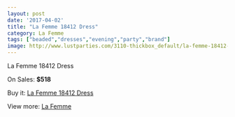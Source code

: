 ```yaml
---
layout: post
date: '2017-04-02'
title: "La Femme 18412 Dress"
category: La Femme
tags: ["beaded","dresses","evening","party","brand"]
image: http://www.lustparties.com/3110-thickbox_default/la-femme-18412-dress.jpg
---
```

La Femme 18412 Dress

On Sales: **$518**
<a href="https://www.lustparties.com/en/la-femme/1021-la-femme-18412-dress.html"><amp-img layout="responsive" width="600" height="600" src="//www.lustparties.com/3110-thickbox_default/la-femme-18412-dress.jpg" alt="La Femme 18412 Dress 0" /></a>
<a href="https://www.lustparties.com/en/la-femme/1021-la-femme-18412-dress.html"><amp-img layout="responsive" width="600" height="600" src="//www.lustparties.com/3112-thickbox_default/la-femme-18412-dress.jpg" alt="La Femme 18412 Dress 1" /></a>
<a href="https://www.lustparties.com/en/la-femme/1021-la-femme-18412-dress.html"><amp-img layout="responsive" width="600" height="600" src="//www.lustparties.com/3111-thickbox_default/la-femme-18412-dress.jpg" alt="La Femme 18412 Dress 2" /></a>

Buy it: [La Femme 18412 Dress](https://www.lustparties.com/en/la-femme/1021-la-femme-18412-dress.html "La Femme 18412 Dress")

View more: [La Femme](https://www.lustparties.com/en/4-la-femme "La Femme")